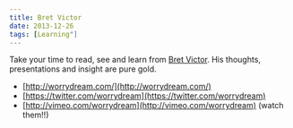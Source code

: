 ```yaml
---
title: Bret Victor
date: 2013-12-26
tags: [Learning"]
---
```


Take your time to read, see and learn from [Bret Victor](https://www.google.com/search?%7Bgoogle:acceptedSuggestion%7Doq=bret+victor&%7Bgoogle:instantFieldTrialGroupParameter%7Dsourceid=chrome&ie=UTF-8&q=bret+victor). His thoughts, presentations and insight are pure gold.

- [http://worrydream.com/](http://worrydream.com/)
- [https://twitter.com/worrydream](https://twitter.com/worrydream)
- [http://vimeo.com/worrydream](http://vimeo.com/worrydream) (watch them!!)
